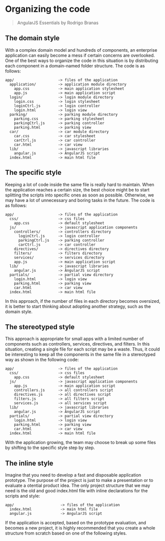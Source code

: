 # Organizing the code

> AngularJS Essentials by Rodrigo Branas


## The domain style

With a complex domain model and hundreds of components, an enterprise application can easily become a mess if certain concerns are overlooked. One of the best ways to organize the code in this situation is by distributing each component in a domain-named folder structure. The code is as follows:

```
app/                    -> files of the application
  application/          -> application module directory
    app.css             -> main application stylesheet
    app.js              -> main application script
  login/                -> login module directory
    login.css           -> login stylesheet
    loginCtrl.js        -> login controller
    login.html          -> login view
  parking/              -> parking module directory
    parking.css         -> parking stylesheet
    parkingCtrl.js      -> parking controller
    parking.html        -> parking view
  car/                  -> car module directory
    car.css             -> car stylesheet
    carCtrl.js          -> car controller
    car.html            -> car view
  lib/                  -> javascript libraries
    angular.js          -> AngularJS script
  index.html            -> main html file
```


## The specific style

Keeping a lot of code inside the same file is really hard to maintain. When the application reaches a certain size, the best choice might be to start splitting the scripts into specific ones as soon as possible. Otherwise, we may have a lot of unnecessary and boring tasks in the future. The code is as follows:

```
app/                    -> files of the application
  css/                  -> css files
    app.css             -> default stylesheet
  js/                   -> javascript application components
    controllers/        -> controllers directory
      loginCtrl.js      -> login controller
      parkingCtrl.js    -> parking controller
      carCtrl.js        -> car controller
    directives/         -> directives directory
    filters/            -> filters directory
    services/           -> services directory
    app.js              -> main application script
  lib/                  -> javascript libraries
    angular.js          -> AngularJS script
  partials/             -> partial view directory
    login.html          -> login view
    parking.html        -> parking view
    car.html            -> car view
  index.html            -> main html file
```

In this approach, if the number of files in each directory becomes oversized, it is better to start thinking about adopting another strategy, such as the domain style.


## The stereotyped style

This approach is appropriate for small apps with a limited number of components such as controllers, services, directives, and filters. In this situation, creating a single file for each script may be a waste. Thus, it could be interesting to keep all the components in the same file in a stereotyped way as shown in the following code:

```
app/                    -> files of the application
  css/                  -> css files
    app.css             -> default stylesheet
  js/                   -> javascript application components
    app.js              -> main application script
    controllers.js      -> all controllers script
    directives.js       -> all directives script
    filters.js          -> all filters script
    services.js         -> all services script
  lib/                  -> javascript libraries
    angular.js          -> AngularJS script
  partials/             -> partial view directory
    login.html          -> login view
    parking.html        -> parking view
    car.html            -> car view
  index.html            -> main html file
```

With the application growing, the team may choose to break up some files by shifting to the specific style step by step.


## The inline style

Imagine that you need to develop a fast and disposable application prototype.
The purpose of the project is just to make a presentation or to evaluate a otential product idea. The only project structure that we may need is the old and good index.html file with inline declarations for the scripts and style:

```
app/                     -> files of the application
  index.html             -> main html file
  angular.js             -> AngularJS script
```

If the application is accepted, based on the prototype evaluation, and becomes a new project, it is highly recommended that you create a whole structure from scratch based on one of the following styles.
